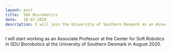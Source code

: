 ```yaml
---
layout: post
title:  SDU Biorobotics
date:   10-07-2020
description: I will join the University of Southern Denmark as an Associate Professor in August 2020 .
---
```

I will start working as an Associate Professor at the Center for Soft Robotics in SDU Biorobotics at the University of Southern Denmark in August 2020.
